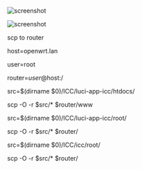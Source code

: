 ![screenshot](1.png)

![screenshot](2.png)


scp to router

host=openwrt.lan

user=root

router=$user@$host:/


src=$(dirname $0)/ICC/luci-app-icc/htdocs/

scp -O -r $src/* $router/www

src=$(dirname $0)/ICC/luci-app-icc/root/

scp -O -r $src/* $router/

src=$(dirname $0)/ICC/icc/root/

scp -O -r $src/* $router/

